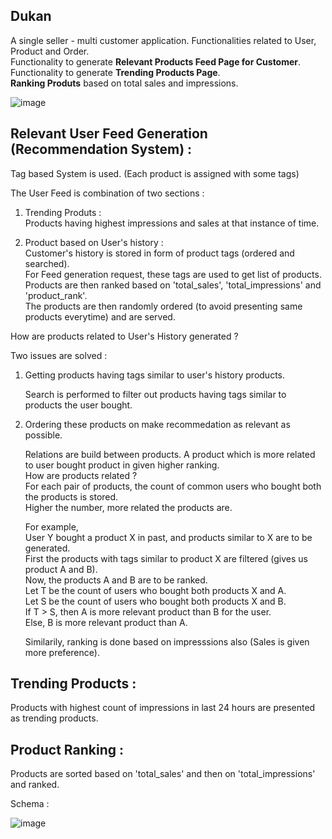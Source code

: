 ## Dukan

A single seller - multi customer application. Functionalities related to User, Product and Order.<br />
Functionality to generate **Relevant Products Feed Page for Customer**. 
Functionality to generate **Trending Products Page**.<br />
**Ranking Produts** based on total sales and impressions.

![image](https://github.com/sacihn173/dukaanSpringBoot/assets/73626851/cc5631c1-9f37-4d6a-b4a2-7f8b769611dc)

Relevant User Feed Generation (Recommendation System) :
-
Tag based System is used. (Each product is assigned with some tags)   

The User Feed is combination of two sections : 
1. Trending Produts : <br />
   Products having highest impressions and sales at that instance of time.
   
2. Product based on User's history : <br />
   Customer's history is stored in form of product tags (ordered and searched).<br />
   For Feed generation request, these tags are used to get list of products.<br />
   Products are then ranked based on 'total_sales', 'total_impressions' and 'product_rank'.<br />
   The products are then randomly ordered (to avoid presenting same products everytime) and are served.<br />


How are products related to User's History generated ? <br/>

Two issues are solved :

1. Getting products having tags similar to user's history products.<br />
   
   Search is performed to filter out products having tags similar to products the user bought.

2. Ordering these products on make recommedation as relevant as possible.<br />

   Relations are build between products. A product which is more related to user bought product in given higher ranking.<br/>
   How are products related ? <br />
   For each pair of products, the count of common users who bought both the products is stored.<br/>
   Higher the number, more related the products are.
   
   For example, <br/>
   User Y bought a product X in past, and products similar to X are to be generated.<br/>
   First the products with tags similar to product X are filtered (gives us product A and B).<br/>
   Now, the products A and B are to be ranked.<br/>
   Let T be the count of users who bought both products X and A.<br/>
   Let S be the count of users who bought both products X and B.<br/>
   If T > S, then A is more relevant product than B for the user.<br/>
   Else, B is more relevant product than A.<br/>
   
   Similarily, ranking is done based on impresssions also (Sales is given more preference).<br/>

   
Trending Products :
-
Products with highest count of impressions in last 24 hours are presented as trending products.<br />

Product Ranking :
-
Products are sorted based on 'total_sales' and then on 'total_impressions' and ranked.<br />


Schema :

![image](https://github.com/sacihn173/dukaanSpringBoot/assets/73626851/38dcb938-60eb-4649-a687-2643e9528df6)

